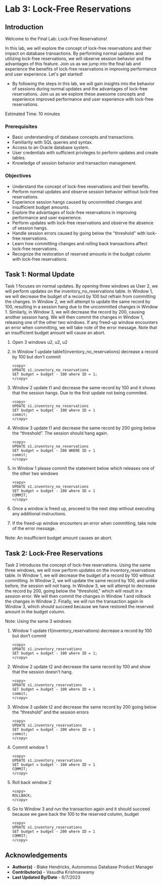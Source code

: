 # Lab 3: Lock-Free Reservations

## Introduction

Welcome to the Final Lab: Lock-Free Reservations!

In this lab, we will explore the concept of lock-free reservations and their impact on database transactions. By performing normal updates and utilizing lock-free reservations, we will observe session behavior and the advantages of this feature. Join us as we jump into the final lab and experience the benefits of lock-free reservations in improving performance and user experience. Let's get started!

* By following the steps in this lab, we will gain insights into the behavior of sessions during normal updates and the advantages of lock-free reservations. Join us as we explore these awesome concepts and experience improved performance and user experience with lock-free reservations.

Estimated Time: 10 minutes

### Prerequisites

* Basic understanding of database concepts and transactions.
* Familiarity with SQL queries and syntax.
* Access to an Oracle database system.
* User credentials with sufficient privileges to perform updates and create tables.
* Knowledge of session behavior and transaction management.

### Objectives

* Understand the concept of lock-free reservations and their benefits.
* Perform normal updates and observe session behavior without lock-free reservations.
* Experience session hangs caused by uncommitted changes and insufficient budget amounts.
* Explore the advantages of lock-free reservations in improving performance and user experience.
* Perform updates with lock-free reservations and observe the absence of session hangs.
* Handle session errors caused by going below the "threshold" with lock-free reservations.
* Learn how committing changes and rolling back transactions affect lock-free reservations.
* Recognize the restoration of reserved amounts in the budget column with lock-free reservations.

## Task 1: Normal Update

Task 1 focuses on normal updates. By opening three windows as User 2, we will perform updates on the inventory\_no\_reservations table. In Window 1, we will decrease the budget of a record by 100 but refrain from committing the changes. In Window 2, we will attempt to update the same record by 100, resulting in a session hang due to the uncommitted changes in Window 1. Similarly, in Window 3, we will decrease the record by 200, causing another session hang. We will then commit the changes in Window 1, releasing one of the other two windows. If any freed-up window encounters an error when committing, we will take note of the error message. Note that an insufficient budget amount will cause an abort.

1. Open 3 windows u2, u2, u2

2. In Window 1 update table1(inventory\_no\_reservations) decrease a record by 100 but don’t commit

    ```
    <copy>
    UPDATE s1.inventory_no_reservations
    SET budget = budget - 100 where ID = 1;
    </copy>
    ```

3. Window 2 update t1 and decrease the same record by 100 and it shows that the session hangs. Due to the first update not being commited.

    ```
    <copy>
    UPDATE s1.inventory_no_reservations
    SET budget = budget - 100 where ID = 1
    commit;
    </copy>
    ```

4. Window 3 update t1 and decrease the same record by 200 going below the “threshold”. The session should hang again.

    ```
    <copy>
    UPDATE s1.inventory_no_reservations
    SET budget = budget - 200 WHERE ID = 1
    commit;
    </copy>
    ```

5. In Window 1 please commit the statement below which releases one of the other two windows

    ```
    <copy>
    UPDATE s1.inventory_no_reservations
    SET budget = budget - 100 where ID = 1
    COMMIT;
    </copy>
    ```

6. Once a window is freed up, proceed to the next step without executing any additional instructions.

7. If the freed-up window encounters an error when committing, take note of the error message.

Note: An insufficient budget amount causes an abort.

## Task 2: Lock-Free Reservations

Task 2 introduces the concept of lock-free reservations. Using the same three windows, we will now perform updates on the inventory\_reservations table. In Window 1, we will decrease the budget of a record by 100 without committing. In Window 2, we will update the same record by 100, and unlike before, the session will not hang. In Window 3, we will attempt to decrease the record by 200, going below the "threshold," which will result in a session error. We will then commit the changes in Window 1 and rollback the changes in Window 2. Finally, we will run the transaction again in Window 3, which should succeed because we have restored the reserved amount in the budget column.

Note: Using the same 3 windows

1. Window 1 update t1(inventory\_reservations) decrease a record by 100 but don’t commit

    ```
    <copy>
    UPDATE s1.inventory_reservations
    SET budget = budget - 100 where ID = 1;
    </copy>
    ```

2. Window 2 update t2 and decrease the same record by 100 and show that the session doesn’t hang.

    ```
    <copy>
    UPDATE s1.inventory_reservations
    SET budget = budget - 100 where ID = 1
    commit;
    </copy>
    ```

3. Window 3 update t2 and decrease the same record by 200 going below the “threshold” and the session errors

    ```
    <copy>
    UPDATE s1.inventory_reservations
    SET budget = budget - 200 where ID = 1
    commit;
    </copy>
    ```

4. Commit window 1

    ```
    <copy>
    UPDATE s1.inventory_reservations
    SET budget = budget - 100 where ID = 1
    COMMIT;
    </copy>
    ```

5. Roll back window 2

    ```
    <copy>
    ROLLBACK;
    </copy>
    ```

6. Go to Window 3 and run the transaction again and it should succeed because we gave back the 100 to the reserved column, budget

    ```
    <copy>
    UPDATE s1.inventory_reservations
    SET budget = budget - 200 where ID = 1
    COMMIT;
    </copy>
    ```

## **Acknowledgements**

* **Author(s)** - Blake Hendricks, Autonomous Database Product Manager
* **Contributor(s)** - Vasudha Krishnaswamy
* **Last Updated By/Date** - 6/7/2023
